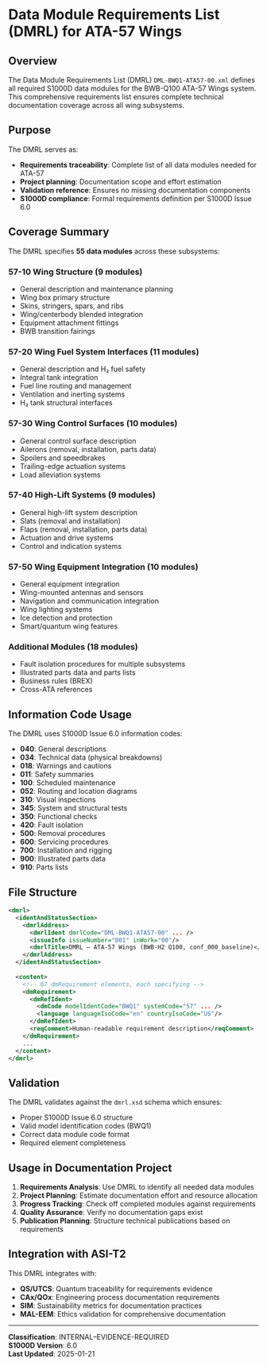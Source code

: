 # Data Module Requirements List (DMRL) for ATA-57 Wings

## Overview

The Data Module Requirements List (DMRL) `DML-BWQ1-ATA57-00.xml` defines all required S1000D data modules for the BWB-Q100 ATA-57 Wings system. This comprehensive requirements list ensures complete technical documentation coverage across all wing subsystems.

## Purpose

The DMRL serves as:
- **Requirements traceability**: Complete list of all data modules needed for ATA-57
- **Project planning**: Documentation scope and effort estimation
- **Validation reference**: Ensures no missing documentation components
- **S1000D compliance**: Formal requirements definition per S1000D Issue 6.0

## Coverage Summary

The DMRL specifies **55 data modules** across these subsystems:

### 57-10 Wing Structure (9 modules)
- General description and maintenance planning
- Wing box primary structure
- Skins, stringers, spars, and ribs
- Wing/centerbody blended integration
- Equipment attachment fittings
- BWB transition fairings

### 57-20 Wing Fuel System Interfaces (11 modules)
- General description and H₂ fuel safety
- Integral tank integration
- Fuel line routing and management
- Ventilation and inerting systems
- H₂ tank structural interfaces

### 57-30 Wing Control Surfaces (10 modules)
- General control surface description
- Ailerons (removal, installation, parts data)
- Spoilers and speedbrakes
- Trailing-edge actuation systems
- Load alleviation systems

### 57-40 High-Lift Systems (9 modules)
- General high-lift system description
- Slats (removal and installation)
- Flaps (removal, installation, parts data)
- Actuation and drive systems
- Control and indication systems

### 57-50 Wing Equipment Integration (10 modules)
- General equipment integration
- Wing-mounted antennas and sensors
- Navigation and communication integration
- Wing lighting systems
- Ice detection and protection
- Smart/quantum wing features

### Additional Modules (18 modules)
- Fault isolation procedures for multiple subsystems
- Illustrated parts data and parts lists
- Business rules (BREX)
- Cross-ATA references

## Information Code Usage

The DMRL uses S1000D Issue 6.0 information codes:

- **040**: General descriptions
- **034**: Technical data (physical breakdowns)
- **018**: Warnings and cautions
- **011**: Safety summaries
- **100**: Scheduled maintenance
- **052**: Routing and location diagrams
- **310**: Visual inspections
- **345**: System and structural tests
- **350**: Functional checks
- **420**: Fault isolation
- **500**: Removal procedures
- **600**: Servicing procedures
- **700**: Installation and rigging
- **900**: Illustrated parts data
- **910**: Parts lists

## File Structure

```xml
<dmrl>
  <identAndStatusSection>
    <dmrlAddress>
      <dmrlIdent dmrlCode="DML-BWQ1-ATA57-00" ... />
      <issueInfo issueNumber="001" inWork="00"/>
      <dmrlTitle>DMRL — ATA-57 Wings (BWB-H2 Q100, conf_000_baseline)</dmrlTitle>
    </dmrlAddress>
  </identAndStatusSection>
  
  <content>
    <!-- 67 dmRequirement elements, each specifying -->
    <dmRequirement>
      <dmRefIdent>
        <dmCode modelIdentCode="BWQ1" systemCode="57" ... />
        <language languageIsoCode="en" countryIsoCode="US"/>
      </dmRefIdent>
      <reqComment>Human-readable requirement description</reqComment>
    </dmRequirement>
    ...
  </content>
</dmrl>
```

## Validation

The DMRL validates against the `dmrl.xsd` schema which ensures:
- Proper S1000D Issue 6.0 structure
- Valid model identification codes (BWQ1)
- Correct data module code format
- Required element completeness

## Usage in Documentation Project

1. **Requirements Analysis**: Use DMRL to identify all needed data modules
2. **Project Planning**: Estimate documentation effort and resource allocation
3. **Progress Tracking**: Check off completed modules against requirements
4. **Quality Assurance**: Verify no documentation gaps exist
5. **Publication Planning**: Structure technical publications based on requirements

## Integration with ASI-T2

This DMRL integrates with:
- **QS/UTCS**: Quantum traceability for requirements evidence
- **CAx/QOx**: Engineering process documentation requirements
- **SIM**: Sustainability metrics for documentation practices
- **MAL-EEM**: Ethics validation for comprehensive documentation

---

**Classification**: INTERNAL–EVIDENCE-REQUIRED  
**S1000D Version**: 6.0  
**Last Updated**: 2025-01-21